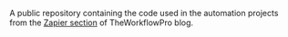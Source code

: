 A public repository containing the code used in the automation projects from the [Zapier section](https://theworkflowpro.com/category/zapier/?utm_source=github&utm_medium=referral&utm_campaign=readme) of TheWorkflowPro blog.
